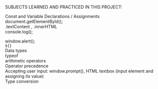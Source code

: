SUBJECTS LEARNED AND PRACTICED IN THIS PROJECT:  

Const and Variable Declarations / Assignments  
document.getElementById();  
.textContent , .innerHTML  
console.log();  

window.alert();  
`${}`  
Data types  
typeof  
arithmetic operators  
Operator precedence  
Accepting user input: window.prompt(),  HTML textbox (input element and assigning its value)  
Type conversion  
